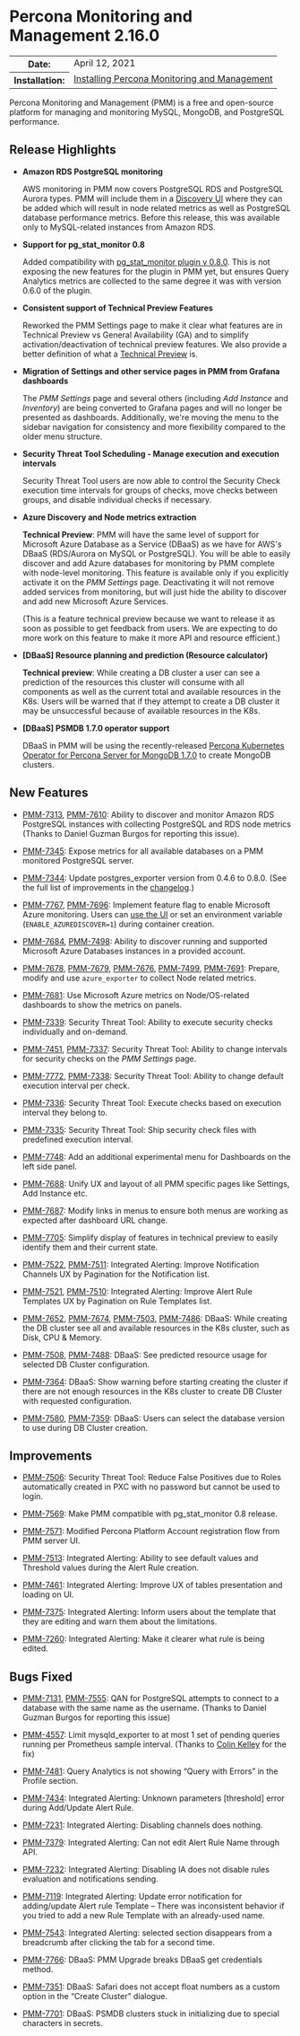 # Percona Monitoring and Management 2.16.0

<table class="docutils field-list" frame="void" rules="none">
  <colgroup>
    <col class="field-name">
    <col class="field-body">
  </colgroup>
  <tbody valign="top">
    <tr class="field-odd field">
      <th class="field-name">Date:</th>
      <td class="field-body">April 12, 2021</td>
    </tr>
    <tr class="field-even field">
      <th class="field-name">Installation:</th>
      <td class="field-body">
        <a class="reference external" href="https://www.percona.com/software/pmm/quickstart">Installing Percona Monitoring and Management</a></td>
    </tr>
  </tbody>
</table>

Percona Monitoring and Management (PMM) is a free and open-source platform for managing and monitoring MySQL, MongoDB, and PostgreSQL performance.

## Release Highlights

* **Amazon RDS PostgreSQL monitoring**

    AWS monitoring in PMM now covers PostgreSQL RDS and PostgreSQL Aurora types. PMM will include them in a [Discovery UI](../setting-up/client/aws.md#adding-an-amazon-rds-postgresql-instance) where they can be added which will result in node related metrics as well as PostgreSQL database performance metrics. Before this release, this was available only to MySQL-related instances from Amazon RDS.

* **Support for pg_stat_monitor 0.8**

    Added compatibility with [pg_stat_monitor plugin v 0.8.0](https://github.com/percona/pg_stat_monitor/releases/tag/REL0_8_0_STABLE ). This is not exposing the new features for the plugin in PMM yet, but ensures Query Analytics metrics are collected to the same degree it was with version 0.6.0 of the plugin.

* **Consistent support of Technical Preview Features**

    Reworked the PMM Settings page to make it clear what features are in Technical Preview vs General Availability (GA) and to simplify activation/deactivation of technical preview features. We also provide a better definition of what a [Technical Preview](../details/glossary.md#technical-preview) is.

* **Migration of Settings and other service pages in PMM from Grafana dashboards**

    The *PMM Settings* page and several others (including *Add Instance* and *Inventory*) are being converted to Grafana pages and will no longer be presented as dashboards. Additionally, we're moving the menu to the sidebar navigation for consistency and more flexibility compared to the older menu structure.

* **Security Threat Tool Scheduling - Manage execution and execution intervals**

    Security Threat Tool users are now able to control the Security Check execution time intervals for groups of checks, move checks between groups, and disable individual checks if necessary.

* **Azure Discovery and Node metrics extraction**

    **Technical Preview**: PMM will have the same level of support for Microsoft Azure Database as a Service (DBaaS) as we have for AWS's DBaaS (RDS/Aurora on MySQL or PostgreSQL). You will be able to easily discover and add Azure databases for monitoring by PMM complete with node-level monitoring. This feature is available only if you explicitly activate it on the *PMM Settings* page. Deactivating it will not remove added services from monitoring, but will just hide the ability to discover and add new Microsoft Azure Services.

    (This is a feature technical preview because we want to release it as soon as possible to get feedback from users. We are expecting to do more work on this feature to make it more API and resource efficient.)

* **[DBaaS] Resource planning and prediction (Resource calculator)**

    **Technical preview**: While creating a DB cluster a user can see a prediction of the resources this cluster will consume with all components as well as the current total and available resources in the K8s. Users will be warned that if they attempt to create a DB cluster it may be unsuccessful because of available resources in the K8s.

* **[DBaaS] PSMDB 1.7.0 operator support**

    DBaaS in PMM will be using the recently-released [Percona Kubernetes Operator for Percona Server for MongoDB 1.7.0](https://www.percona.com/doc/kubernetes-operator-for-psmongodb/RN/Kubernetes-Operator-for-PSMONGODB-RN1.7.0.html) to create MongoDB clusters.

## New Features

* [PMM-7313](https://jira.percona.com/browse/PMM-7313), [PMM-7610](https://jira.percona.com/browse/PMM-7610): Ability to discover and monitor Amazon RDS PostgreSQL instances with collecting PostgreSQL and RDS node metrics (Thanks to Daniel Guzman Burgos for reporting this issue).

* [PMM-7345](https://jira.percona.com/browse/PMM-7345): Expose metrics for all available databases on a PMM monitored PostgreSQL server.

* [PMM-7344](https://jira.percona.com/browse/PMM-7344): Update postgres_exporter version from 0.4.6 to 0.8.0. (See the full list of improvements in the [changelog](https://github.com/percona/postgres_exporter/blob/master/CHANGELOG.md).)

* [PMM-7767](https://jira.percona.com/browse/PMM-7767), [PMM-7696](https://jira.percona.com/browse/PMM-7696): Implement feature flag to enable Microsoft Azure monitoring. Users can [use the UI](../setting-up/client/azure.md) or set an environment variable (`ENABLE_AZUREDISCOVER=1`) during container creation.

* [PMM-7684](https://jira.percona.com/browse/PMM-7684), [PMM-7498](https://jira.percona.com/browse/PMM-7498): Ability to discover running and supported Microsoft Azure Databases instances in a provided account.

* [PMM-7678](https://jira.percona.com/browse/PMM-7678), [PMM-7679](https://jira.percona.com/browse/PMM-7679), [PMM-7676](https://jira.percona.com/browse/PMM-7676), [PMM-7499](https://jira.percona.com/browse/PMM-7499), [PMM-7691](https://jira.percona.com/browse/PMM-7691): Prepare, modify and use `azure_exporter` to collect Node related metrics.

* [PMM-7681](https://jira.percona.com/browse/PMM-7681): Use Microsoft Azure metrics on Node/OS-related dashboards to show the metrics on panels.

* [PMM-7339](https://jira.percona.com/browse/PMM-7339): Security Threat Tool: Ability to execute security checks individually and on-demand.

* [PMM-7451](https://jira.percona.com/browse/PMM-7451), [PMM-7337](https://jira.percona.com/browse/PMM-7337): Security Threat Tool: Ability to change intervals for security checks on the *PMM Settings* page.

* [PMM-7772](https://jira.percona.com/browse/PMM-7772), [PMM-7338](https://jira.percona.com/browse/PMM-7338): Security Threat Tool: Ability to change default execution interval per check.

* [PMM-7336](https://jira.percona.com/browse/PMM-7336): Security Threat Tool: Execute checks based on execution interval they belong to.

* [PMM-7335](https://jira.percona.com/browse/PMM-7335): Security Threat Tool: Ship security check files with predefined execution interval.

* [PMM-7748](https://jira.percona.com/browse/PMM-7748): Add an additional experimental menu for Dashboards on the left side panel.

* [PMM-7688](https://jira.percona.com/browse/PMM-7688): Unify UX and layout of all PMM specific pages like Settings, Add Instance etc.

* [PMM-7687](https://jira.percona.com/browse/PMM-7687): Modify links in menus to ensure both menus are working as expected after dashboard URL change.

* [PMM-7705](https://jira.percona.com/browse/PMM-7705): Simplify display of features in technical preview to easily identify them and their current state.

* [PMM-7522](https://jira.percona.com/browse/PMM-7522), [PMM-7511](https://jira.percona.com/browse/PMM-7511): Integrated Alerting: Improve Notification Channels UX by Pagination for the Notification list.

* [PMM-7521](https://jira.percona.com/browse/PMM-7521), [PMM-7510](https://jira.percona.com/browse/PMM-7510): Integrated Alerting: Improve Alert Rule Templates UX by Pagination on Rule Templates list.

* [PMM-7652](https://jira.percona.com/browse/PMM-7652), [PMM-7674](https://jira.percona.com/browse/PMM-7674), [PMM-7503](https://jira.percona.com/browse/PMM-7503), [PMM-7486](https://jira.percona.com/browse/PMM-7486): DBaaS: While creating the DB cluster see all and available resources in the K8s cluster, such as Disk, CPU & Memory.

* [PMM-7508](https://jira.percona.com/browse/PMM-7508), [PMM-7488](https://jira.percona.com/browse/PMM-7488): DBaaS: See predicted resource usage for selected DB Cluster configuration.

* [PMM-7364](https://jira.percona.com/browse/PMM-7364): DBaaS: Show warning before starting creating the cluster if there are not enough resources in the K8s cluster to create DB Cluster with requested configuration.

* [PMM-7580](https://jira.percona.com/browse/PMM-7580), [PMM-7359](https://jira.percona.com/browse/PMM-7359): DBaaS: Users can select the database version to use during DB Cluster creation.

## Improvements

* [PMM-7506](https://jira.percona.com/browse/PMM-7506): Security Threat Tool: Reduce False Positives due to Roles automatically created in PXC with no password but cannot be used to login.

* [PMM-7569](https://jira.percona.com/browse/PMM-7569): Make PMM compatible with pg_stat_monitor 0.8 release.

* [PMM-7571](https://jira.percona.com/browse/PMM-7571): Modified Percona Platform Account registration flow from PMM server UI.

* [PMM-7513](https://jira.percona.com/browse/PMM-7513): Integrated Alerting: Ability to see default values and Threshold values during the Alert Rule creation.

* [PMM-7461](https://jira.percona.com/browse/PMM-7461): Integrated Alerting: Improve UX of tables presentation and loading on UI.

* [PMM-7375](https://jira.percona.com/browse/PMM-7375): Integrated Alerting: Inform users about the template that they are editing and warn them about the limitations.

* [PMM-7260](https://jira.percona.com/browse/PMM-7260): Integrated Alerting: Make it clearer what rule is being edited.

## Bugs Fixed

* [PMM-7131](https://jira.percona.com/browse/PMM-7131), [PMM-7555](https://jira.percona.com/browse/PMM-7555): QAN for PostgreSQL attempts to connect to a database with the same name as the username. (Thanks to Daniel Guzman Burgos for reporting this issue)

* [PMM-4557](https://jira.percona.com/browse/PMM-4557): Limit mysqld_exporter to at most 1 set of pending queries running per Prometheus sample interval. (Thanks to [Colin Kelley](https://github.com/ColinDKelley)  for the fix)

* [PMM-7481](https://jira.percona.com/browse/PMM-7481): Query Analytics is not showing “Query with Errors” in the Profile section.

* [PMM-7434](https://jira.percona.com/browse/PMM-7434): Integrated Alerting: Unknown parameters [threshold] error during Add/Update Alert Rule.

* [PMM-7231](https://jira.percona.com/browse/PMM-7231): Integrated Alerting: Disabling channels does nothing.

* [PMM-7379](https://jira.percona.com/browse/PMM-7379): Integrated Alerting: Can not edit Alert Rule Name through API.

* [PMM-7232](https://jira.percona.com/browse/PMM-7232): Integrated Alerting: Disabling IA does not disable rules evaluation and notifications sending.

* [PMM-7119](https://jira.percona.com/browse/PMM-7119): Integrated Alerting: Update error notification for adding/update Alert rule Template – There was inconsistent behavior if you tried to add a new Rule Template with an already-used name.

* [PMM-7543](https://jira.percona.com/browse/PMM-7543): Integrated Alerting: selected section disappears from a breadcrumb after clicking the tab for a second time.

* [PMM-7766](https://jira.percona.com/browse/PMM-7766): DBaaS: PMM Upgrade breaks DBaaS get credentials method.

* [PMM-7351](https://jira.percona.com/browse/PMM-7351): DBaaS: Safari does not accept float numbers as a custom option in the “Create Cluster” dialogue.

* [PMM-7701](https://jira.percona.com/browse/PMM-7701): DBaaS: PSMDB clusters stuck in initializing due to special characters in secrets.
